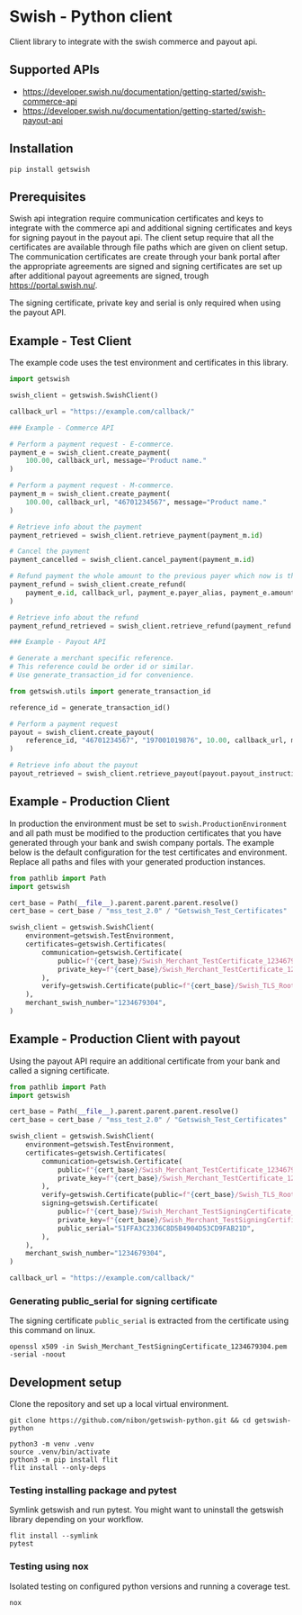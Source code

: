 # Swish - Python client

Client library to integrate with the swish commerce and payout api.

## Supported APIs

* https://developer.swish.nu/documentation/getting-started/swish-commerce-api
* https://developer.swish.nu/documentation/getting-started/swish-payout-api

## Installation

    pip install getswish

## Prerequisites

Swish api integration require communication certificates and keys to integrate with the commerce api and additional
signing certificates and keys for signing payout in the payout api. The client setup require that all the certificates
are available through file paths which are given on client setup. The communication certificates are create through your
bank portal after the appropriate agreements are signed and signing certificates are set up after additional payout
agreements are signed, trough https://portal.swish.nu/.

The signing certificate, private key and serial is only required when using the payout API.

## Example - Test Client

The example code uses the test environment and certificates in this library.

```python
import getswish

swish_client = getswish.SwishClient()

callback_url = "https://example.com/callback/"

### Example - Commerce API

# Perform a payment request - E-commerce.
payment_e = swish_client.create_payment(
    100.00, callback_url, message="Product name."
)

# Perform a payment request - M-commerce.
payment_m = swish_client.create_payment(
    100.00, callback_url, "46701234567", message="Product name."
)

# Retrieve info about the payment
payment_retrieved = swish_client.retrieve_payment(payment_m.id)

# Cancel the payment
payment_cancelled = swish_client.cancel_payment(payment_m.id)

# Refund payment the whole amount to the previous payer which now is the payee.
payment_refund = swish_client.create_refund(
    payment_e.id, callback_url, payment_e.payer_alias, payment_e.amount
)

# Retrieve info about the refund
payment_refund_retrieved = swish_client.retrieve_refund(payment_refund.id)

### Example - Payout API

# Generate a merchant specific reference.
# This reference could be order id or similar.
# Use generate_transaction_id for convenience.

from getswish.utils import generate_transaction_id

reference_id = generate_transaction_id()

# Perform a payment request
payout = swish_client.create_payout(
    reference_id, "46701234567", "197001019876", 10.00, callback_url, message="Test payout message."
)

# Retrieve info about the payout
payout_retrieved = swish_client.retrieve_payout(payout.payout_instruction_uuid)
```

## Example - Production Client

In production the environment must be set
to `swish.ProductionEnvironment` and all path must be modified to the production certificates that you have generated
through your bank and swish company portals. The example below is the default configuration for the test certificates
and environment. Replace all paths and files with your generated production instances.

```python
from pathlib import Path
import getswish

cert_base = Path(__file__).parent.parent.parent.resolve()
cert_base = cert_base / "mss_test_2.0" / "Getswish_Test_Certificates"

swish_client = getswish.SwishClient(
    environment=getswish.TestEnvironment,
    certificates=getswish.Certificates(
        communication=getswish.Certificate(
            public=f"{cert_base}/Swish_Merchant_TestCertificate_1234679304.pem",
            private_key=f"{cert_base}/Swish_Merchant_TestCertificate_1234679304.key",
        ),
        verify=getswish.Certificate(public=f"{cert_base}/Swish_TLS_RootCA.pem"),
    ),
    merchant_swish_number="1234679304",
)
```

## Example - Production Client with payout

Using the payout API require an additional certificate from your bank and called a signing certificate.

```python
from pathlib import Path
import getswish

cert_base = Path(__file__).parent.parent.parent.resolve()
cert_base = cert_base / "mss_test_2.0" / "Getswish_Test_Certificates"

swish_client = getswish.SwishClient(
    environment=getswish.TestEnvironment,
    certificates=getswish.Certificates(
        communication=getswish.Certificate(
            public=f"{cert_base}/Swish_Merchant_TestCertificate_1234679304.pem",
            private_key=f"{cert_base}/Swish_Merchant_TestCertificate_1234679304.key",
        ),
        verify=getswish.Certificate(public=f"{cert_base}/Swish_TLS_RootCA.pem"),
        signing=getswish.Certificate(
            public=f"{cert_base}/Swish_Merchant_TestSigningCertificate_1234679304.pem",
            private_key=f"{cert_base}/Swish_Merchant_TestSigningCertificate_1234679304.key",
            public_serial="51FFA3C2336C8D5B4904D53CD9FAB21D",
        ),
    ),
    merchant_swish_number="1234679304",
)

callback_url = "https://example.com/callback/"
```

### Generating public_serial for signing certificate

The signing certificate `public_serial` is extracted from the certificate using this command on linux.

    openssl x509 -in Swish_Merchant_TestSigningCertificate_1234679304.pem -serial -noout

## Development setup

Clone the repository and set up a local virtual environment.

    git clone https://github.com/nibon/getswish-python.git && cd getswish-python

    python3 -m venv .venv
    source .venv/bin/activate
    python3 -m pip install flit
    flit install --only-deps

### Testing installing package and pytest

Symlink getswish and run pytest. You might want to uninstall the getswish library depending on your workflow.

    flit install --symlink
    pytest

### Testing using nox

Isolated testing on configured python versions and running a coverage test.

    nox
